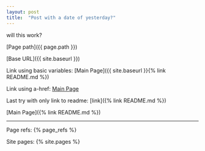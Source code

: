 ```yaml
---
layout: post
title:  "Post with a date of yesterday?"
---
```


will this work?

[Page path]({{ page.path }})

[Base URL]({{ site.baseurl }})

Link using basic variables: [Main Page]({{ site.baseurl }}{% link README.md %})

Link using a-href: <a href="{{ site.baseurl }}{% link README.md %}">Main Page</a>

Last try with only link to readme: [link]({% link README.md %})



[Main Page]({% link README.md %})

--------------------------------


Page refs: {% page_refs %}

Site pages: {% site.pages %}

